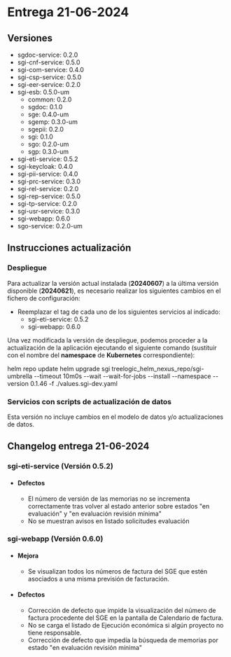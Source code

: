 
# Entrega 21-06-2024
## Versiones

* sgdoc-service: 0.2.0
* sgi-cnf-service: 0.5.0
* sgi-com-service: 0.4.0
* sgi-csp-service: 0.5.0
* sgi-eer-service: 0.2.0
* sgi-esb: 0.5.0-um
  * common: 0.2.0
  * sgdoc: 0.1.0
  * sge: 0.4.0-um
  * sgemp: 0.3.0-um
  * sgepii: 0.2.0
  * sgi: 0.1.0
  * sgo: 0.2.0-um
  * sgp: 0.3.0-um
* sgi-eti-service: 0.5.2
* sgi-keycloak: 0.4.0
* sgi-pii-service: 0.4.0
* sgi-prc-service: 0.3.0
* sgi-rel-service: 0.2.0
* sgi-rep-service: 0.5.0
* sgi-tp-service: 0.2.0
* sgi-usr-service: 0.3.0
* sgi-webapp: 0.6.0
* sgo-service: 0.2.0-um

## Instrucciones actualización 
### Despliegue

Para actualizar la versión actual instalada (**20240607**) a la última versión disponible (**20240621**), es necesario realizar los siguientes cambios en el fichero de configuración:
* Reemplazar el tag de cada uno de los siguientes servicios al indicado:
    * sgi-eti-service: 0.5.2
    * sgi-webapp: 0.6.0

Una vez modificada la  versión de despliegue, podemos proceder a la actualización de la aplicación ejecutando el siguiente comando (sustituir **<namespace>** con el nombre del **namespace** de **Kubernetes** correspondiente):

helm repo update
helm upgrade sgi treelogic_helm_nexus_repo/sgi-umbrella --timeout 10m0s --wait --wait-for-jobs --install --namespace <namespace> --version 0.1.46 -f ./values.sgi-dev.yaml

### Servicios con scripts de actualización de datos
Esta versión no incluye cambios en el modelo de datos y/o actualizaciones de datos.

## Changelog entrega 21-06-2024

### sgi-eti-service (Versión 0.5.2)

* #### Defectos
  * El número de versión de las memorias no se incrementa correctamente tras volver al estado anterior sobre estados "en evaluación" y "en evaluación revisión mínima"
  * No se muestran avisos en listado solicitudes evaluación

### sgi-webapp (Versión 0.6.0)

* #### Mejora
  * Se visualizan todos los números de factura del SGE que estén asociados a una misma previsión de facturación.

* #### Defectos
  * Corrección de defecto que impide la visualización del número de factura procedente del SGE en la pantalla de Calendario de factura.
  * No se carga el listado de Ejecución económica si algún proyecto no tiene responsable.
  * Corrección de defecto que impedía la búsqueda de memorias por estado "en evaluación revisión mínima"
